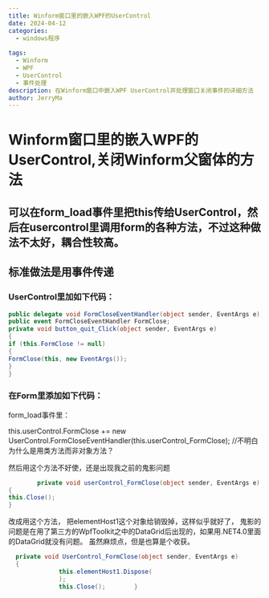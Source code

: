```yaml
---
title: Winform窗口里的嵌入WPF的UserControl
date: 2024-04-12
categories:
  - windows程序
 
tags:
  - Winform
  - WPF
  - UserControl
  - 事件处理
description: 在Winform窗口中嵌入WPF UserControl并处理窗口关闭事件的详细方法
author: JerryMa
---
```


# Winform窗口里的嵌入WPF的UserControl,关闭Winform父窗体的方法

## 可以在form_load事件里把this传给UserControl，然后在usercontrol里调用form的各种方法，不过这种做法不太好，耦合性较高。

## 标准做法是用事件传递

### UserControl里加如下代码： 

```csharp
public delegate void FormCloseEventHandler(object sender, EventArgs e);
public event FormCloseEventHandler FormClose;
private void button_quit_Click(object sender, EventArgs e)
{
if (this.FormClose != null)
{
FormClose(this, new EventArgs());
}
}
```

 

### 在Form里添加如下代码： 

form_load事件里：

this.userControl.FormClose += new UserControl.FormCloseEventHandler(this.userControl_FormClose); //不明白为什么是用类方法而非对象方法？

然后用这个方法不好使，还是出现我之前的鬼影问题

```csharp
        private void userControl_FormClose(object sender, EventArgs e)
{
this.Close();
}
```

改成用这个方法， 把elementHost1这个对象给销毁掉，这样似乎就好了， 鬼影的问题是在用了第三方的WpfToolkit之中的DataGrid后出现的，如果用.NET4.0里面的DataGrid就没有问题。 虽然麻烦点，但是也算是个收获。

```csharp
  private void UserControl_FormClose(object sender, EventArgs e)        
  {
              this.elementHost1.Dispose(
              );            
              this.Close();        }
```